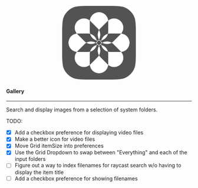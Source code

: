 <p align='center'>
  <img src='./assets/gallery.png' width='200'/>
</p>

#### Gallery
---

Search and display images from a selection of system folders.

TODO:
- [x] Add a checkbox preference for displaying video files
- [x] Make a better icon for video files
- [x] Move Grid itemSize into preferences
- [x] Use the Grid Dropdown to swap between "Everything" and each of the input folders
- [ ] Figure out a way to index filenames for raycast search w/o having to display the item title
- [ ] Add a checkbox preference for showing filenames